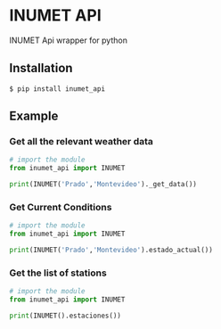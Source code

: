 # INUMET API

INUMET Api wrapper for python

## Installation

```console
$ pip install inumet_api
```

## Example
### Get all the relevant weather data
```py
# import the module
from inumet_api import INUMET

print(INUMET('Prado','Montevideo')._get_data())
```
### Get Current Conditions
```py
# import the module
from inumet_api import INUMET

print(INUMET('Prado','Montevideo').estado_actual())
```

### Get the list of stations
```py
# import the module
from inumet_api import INUMET

print(INUMET().estaciones())
```